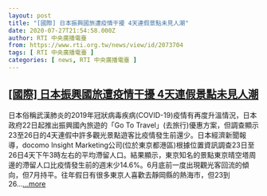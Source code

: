 ```yaml
---
layout: post
title: "[國際] 日本振興國旅遭疫情干擾 4天連假景點未見人潮"
date: 2020-07-27T21:54:58.000Z
author: RTI 中央廣播電臺
from: https://www.rti.org.tw/news/view/id/2073704
tags: [ RTI 中央廣播電臺 ]
categories: [ news, RTI 中央廣播電臺 ]
---
```

<!--1595886898000-->
[[國際] 日本振興國旅遭疫情干擾 4天連假景點未見人潮](https://www.rti.org.tw/news/view/id/2073704)
------

<div>
日本俗稱武漢肺炎的2019年冠狀病毒疾病(COVID-19)疫情有再度升溫情況，日本政府22日起推出振興國內旅遊的「Go To Travel」(去旅行)優惠方案，但調查顯示23至26日的4天連假中許多觀光景點遊客比疫情發生前還少。日本經濟新聞報導，docomo Insight Marketing公司(位於東京都港區)根據位置資訊調查23日至26日4天下午3時左右的平均滯留人口。結果顯示，東京知名的景點東京晴空塔周邊的滯留人口比疫情發生前的週末少14.6%。6月底前一度出現觀光客回流的傾向，但7月持平。往年假日有很多東京人喜歡去靜岡縣的熱海市，但23到26...<a target="_blank" href="https://www.rti.org.tw/news/view/id/2073704">...more</a>
</div>
